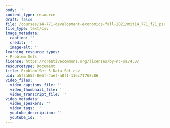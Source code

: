 ```yaml
---
body: ''
content_type: resource
draft: false
file: /courses/14-771-development-economics-fall-2021/mit14_771_f21_pset5_data.csv
file_type: text/csv
image_metadata:
  caption: ''
  credit: ''
  image-alt: ''
learning_resource_types:
- Problem Sets
license: https://creativecommons.org/licenses/by-nc-sa/4.0/
resourcetype: Document
title: Problem Set 5 Data Set.csv
uid: a5f7a652-8e6f-4aef-a0ff-11ec71768c86
video_files:
  video_captions_file: ''
  video_thumbnail_file: ''
  video_transcript_file: ''
video_metadata:
  video_speakers: ''
  video_tags: ''
  youtube_description: ''
  youtube_id: ''
---
```

